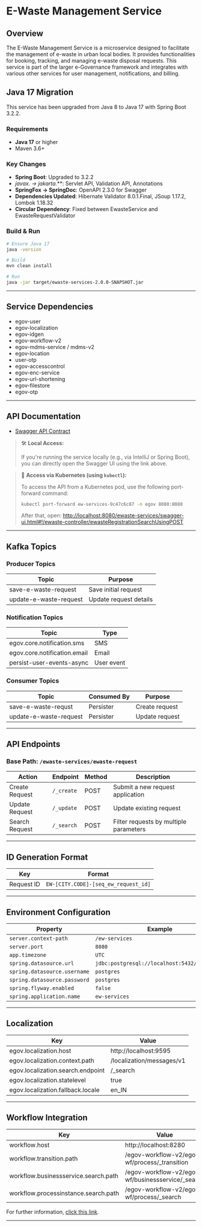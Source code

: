 # E-Waste Management Service

## Overview

The E-Waste Management Service is a microservice designed to facilitate the management of e-waste in urban local bodies. It provides functionalities for booking, tracking, and managing e-waste disposal requests.
This service is part of the larger e-Governance framework and integrates with various other services for user management, notifications, and billing.

## Java 17 Migration

This service has been upgraded from Java 8 to Java 17 with Spring Boot 3.2.2.

### Requirements
- **Java 17** or higher
- Maven 3.6+

### Key Changes
- **Spring Boot**: Upgraded to 3.2.2
- **javax.* → jakarta.***: Servlet API, Validation API, Annotations
- **SpringFox → SpringDoc**: OpenAPI 2.3.0 for Swagger
- **Dependencies Updated**: Hibernate Validator 8.0.1.Final, JSoup 1.17.2, Lombok 1.18.32
- **Circular Dependency**: Fixed between EwasteService and EwasteRequestValidator

### Build & Run
```bash
# Ensure Java 17
java -version

# Build
mvn clean install

# Run
java -jar target/ewaste-services-2.0.0-SNAPSHOT.jar
```

---

## Service Dependencies

- egov-user
- egov-localization
- egov-idgen
- egov-workflow-v2
- egov-mdms-service / mdms-v2
- egov-location
- user-otp
- egov-accesscontrol
- egov-enc-service
- egov-url-shortening
- egov-filestore
- egov-otp

---

## API Documentation

- [Swagger API Contract](http://localhost:8080/sv-services/swagger-ui.html#/street-vending-controller)

> 🛠️ **Local Access:**
>
> If you're running the service locally (e.g., via IntelliJ or Spring Boot), you can directly open the Swagger UI using the link above.

> 🚀 **Access via Kubernetes (using `kubectl`):**
>
> To access the API from a Kubernetes pod, use the following port-forward command:
>
> ```bash
> kubectl port-forward ew-services-9c47c6c87 -n egov 8080:8080
> ```
>
> After that, open: [http://localhost:8080/ewaste-services/swagger-ui.html#!/ewaste-controller/ewasteRegistrationSearchUsingPOST](http://localhost:8080/ewaste-services/swagger-ui.html#!/ewaste-controller/ewasteRegistrationSearchUsingPOST)

---

## Kafka Topics

### Producer Topics

| Topic                                  | Purpose                                  |
|----------------------------------------|------------------------------------------|
| save-e-waste-request                   | Save initial request                     |
| update-e-waste-request                 | Update request details                   |

### Notification Topics

| Topic | Type |
|----------------------------|----------------|
| egov.core.notification.sms | SMS |
| egov.core.notification.email | Email |
| persist-user-events-async | User event |


### Consumer Topics

| Topic                          | Consumed By | Purpose         |
|--------------------------------|------------------------|-----------------|
| save-e-waste-requst            | Persister | Create request  |
| update-e-waste-request         | Persister | Update request  |

---

## API Endpoints

### Base Path: `/ewaste-services/ewaste-request`

| Action         | Endpoint | Method | Description                            |
|----------------|----------|--------|----------------------------------------|
| Create Request | `/_create` | POST | Submit a new request application       |
| Update Request | `/_update` | POST | Update existing request                |
| Search Request | `/_search` | POST | Filter requests by multiple parameters |

---

## ID Generation Format

| Key        | Format                                          |
|------------|-------------------------------------------------|
| Request ID | `EW-[CITY.CODE]-[seq_ew_request_id]`            |
---

## Environment Configuration

| Property | Example                                      |
|----------|----------------------------------------------|
| `server.context-path` | `/ew-services`                               |
| `server.port` | `8080`                                       |
| `app.timezone` | `UTC`                                        |
| `spring.datasource.url` | `jdbc:postgresql://localhost:5432/localhost` |
| `spring.datasource.username` | `postgres`                                   |
| `spring.datasource.password` | `postgres`                                   |
| `spring.flyway.enabled` | `false`                                      |
| `spring.application.name` | `ew-services`                                |

---

## Localization

| Key | Value |
|-----|-------|
| egov.localization.host | http://localhost:9595 |
| egov.localization.context.path | /localization/messages/v1 |
| egov.localization.search.endpoint | /_search |
| egov.localization.statelevel | true |
| egov.localization.fallback.locale | en_IN |

---

## Workflow Integration

| Key | Value |
|-----|-------|
| workflow.host | http://localhost:8280 |
| workflow.transition.path | /egov-workflow-v2/egov-wf/process/_transition |
| workflow.businessservice.search.path | /egov-workflow-v2/egov-wf/businessservice/_search |
| workflow.processinstance.search.path | /egov-workflow-v2/egov-wf/process/_search |


For further information, [click this link](https://docs.google.com/document/d/13n0NbQaufo6zca5Nry9xebDRflERSWqGl93thgvsV7Y/edit?tab=t.0).

---